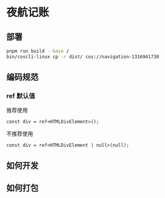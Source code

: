 # 夜航记账

## 部署

```bash
pnpm run build --base /
bin/coscli-linux cp -r dist/ cos://navigation-1316941730
```

## 编码规范

### ref 默认值

推荐使用

```tsx
const div = ref<HTMLDivElement>();
```

不推荐使用

```tsx
const div = ref<HTMLDivElement | null>(null);
```

## 如何开发

## 如何打包
